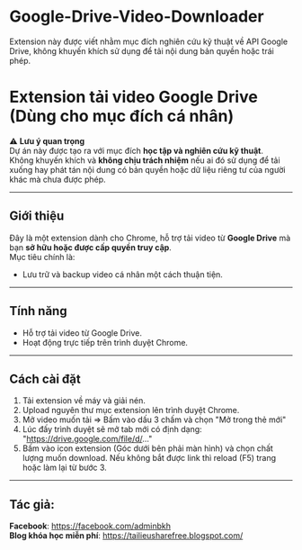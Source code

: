 # Google-Drive-Video-Downloader
Extension này được viết nhằm mục đích nghiên cứu kỹ thuật về API Google Drive, không khuyến khích sử dụng để tải nội dung bản quyền hoặc trái phép.

# Extension tải video Google Drive (Dùng cho mục đích cá nhân)

⚠️ **Lưu ý quan trọng**  
Dự án này được tạo ra với mục đích **học tập và nghiên cứu kỹ thuật**.  
Không khuyến khích và **không chịu trách nhiệm** nếu ai đó sử dụng để tải xuống hay phát tán nội dung có bản quyền hoặc dữ liệu riêng tư của người khác mà chưa được phép.

---

## Giới thiệu
Đây là một extension dành cho Chrome, hỗ trợ tải video từ **Google Drive** mà bạn **sở hữu hoặc được cấp quyền truy cập**.  
Mục tiêu chính là:
- Lưu trữ và backup video cá nhân một cách thuận tiện.  

---

## Tính năng
- Hỗ trợ tải video từ Google Drive.  
- Hoạt động trực tiếp trên trình duyệt Chrome.

---

## Cách cài đặt
1. Tải extension về máy và giải nén.
2. Upload nguyên thư mục extension lên trình duyệt Chrome.
3. Mở video muốn tải => Bấm vào dấu 3 chấm và chọn "Mở trong thẻ mới"
4. Lúc đấy trình duyệt sẽ mở tab mới có định dạng: "https://drive.google.com/file/d/..."
5. Bấm vào icon extension (Góc dưới bên phải màn hình) và chọn chất lượng muốn download. Nếu không bắt được link thì reload (F5) trang hoặc làm lại từ bước 3.

---

## Tác giả:
**Facebook**: https://facebook.com/adminbkh  
**Blog khóa học miễn phí**: https://tailieusharefree.blogspot.com/


